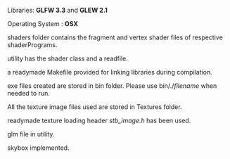 Libraries: **GLFW 3.3** and **GLEW 2.1**

 Operating System : **OSX**

shaders folder contains the fragment and vertex shader files of respective shaderPrograms.

utility has the shader class and a readfile.

a readymade Makefile provided for linking libraries during compilation.

exe files created are stored in bin folder. Please use bin/./_filename_ when needed to run.

All the texture image files used are stored in Textures folder.

readymade texture loading header _stb_image.h_ has been used.

glm file in utility.

skybox implemented.

